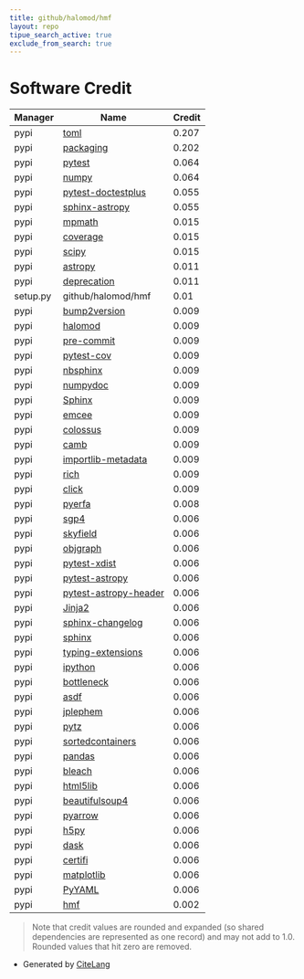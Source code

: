 ```yaml
---
title: github/halomod/hmf
layout: repo
tipue_search_active: true
exclude_from_search: true
---
```

# Software Credit

|Manager|Name|Credit|
|-------|----|------|
|pypi|[toml](https://github.com/uiri/toml)|0.207|
|pypi|[packaging](https://pypi.org/project/packaging)|0.202|
|pypi|[pytest](https://pypi.org/project/pytest)|0.064|
|pypi|[numpy](https://pypi.org/project/numpy)|0.064|
|pypi|[pytest-doctestplus](https://pypi.org/project/pytest-doctestplus)|0.055|
|pypi|[sphinx-astropy](https://pypi.org/project/sphinx-astropy)|0.055|
|pypi|[mpmath](https://pypi.org/project/mpmath)|0.015|
|pypi|[coverage](https://pypi.org/project/coverage)|0.015|
|pypi|[scipy](https://pypi.org/project/scipy)|0.015|
|pypi|[astropy](http://astropy.org)|0.011|
|pypi|[deprecation](http://deprecation.readthedocs.io/)|0.011|
|setup.py|github/halomod/hmf|0.01|
|pypi|[bump2version](https://github.com/c4urself/bump2version)|0.009|
|pypi|[halomod](https://github.com/steven-murray/halomod)|0.009|
|pypi|[pre-commit](https://pypi.org/project/pre-commit)|0.009|
|pypi|[pytest-cov](https://pypi.org/project/pytest-cov)|0.009|
|pypi|[nbsphinx](https://pypi.org/project/nbsphinx)|0.009|
|pypi|[numpydoc](https://pypi.org/project/numpydoc)|0.009|
|pypi|[Sphinx](https://pypi.org/project/Sphinx)|0.009|
|pypi|[emcee](https://pypi.org/project/emcee)|0.009|
|pypi|[colossus](https://pypi.org/project/colossus)|0.009|
|pypi|[camb](https://pypi.org/project/camb)|0.009|
|pypi|[importlib-metadata](https://pypi.org/project/importlib-metadata)|0.009|
|pypi|[rich](https://pypi.org/project/rich)|0.009|
|pypi|[click](https://pypi.org/project/click)|0.009|
|pypi|[pyerfa](https://github.com/liberfa/pyerfa)|0.008|
|pypi|[sgp4](https://pypi.org/project/sgp4)|0.006|
|pypi|[skyfield](https://pypi.org/project/skyfield)|0.006|
|pypi|[objgraph](https://pypi.org/project/objgraph)|0.006|
|pypi|[pytest-xdist](https://pypi.org/project/pytest-xdist)|0.006|
|pypi|[pytest-astropy](https://pypi.org/project/pytest-astropy)|0.006|
|pypi|[pytest-astropy-header](https://pypi.org/project/pytest-astropy-header)|0.006|
|pypi|[Jinja2](https://pypi.org/project/Jinja2)|0.006|
|pypi|[sphinx-changelog](https://pypi.org/project/sphinx-changelog)|0.006|
|pypi|[sphinx](https://pypi.org/project/sphinx)|0.006|
|pypi|[typing-extensions](https://pypi.org/project/typing-extensions)|0.006|
|pypi|[ipython](https://pypi.org/project/ipython)|0.006|
|pypi|[bottleneck](https://pypi.org/project/bottleneck)|0.006|
|pypi|[asdf](https://pypi.org/project/asdf)|0.006|
|pypi|[jplephem](https://pypi.org/project/jplephem)|0.006|
|pypi|[pytz](https://pypi.org/project/pytz)|0.006|
|pypi|[sortedcontainers](https://pypi.org/project/sortedcontainers)|0.006|
|pypi|[pandas](https://pypi.org/project/pandas)|0.006|
|pypi|[bleach](https://pypi.org/project/bleach)|0.006|
|pypi|[html5lib](https://pypi.org/project/html5lib)|0.006|
|pypi|[beautifulsoup4](https://pypi.org/project/beautifulsoup4)|0.006|
|pypi|[pyarrow](https://pypi.org/project/pyarrow)|0.006|
|pypi|[h5py](https://pypi.org/project/h5py)|0.006|
|pypi|[dask](https://pypi.org/project/dask)|0.006|
|pypi|[certifi](https://pypi.org/project/certifi)|0.006|
|pypi|[matplotlib](https://pypi.org/project/matplotlib)|0.006|
|pypi|[PyYAML](https://pypi.org/project/PyYAML)|0.006|
|pypi|[hmf](https://github.com/steven-murray/hmf)|0.002|


> Note that credit values are rounded and expanded (so shared dependencies are represented as one record) and may not add to 1.0. Rounded values that hit zero are removed.


- Generated by [CiteLang](https://github.com/vsoch/citelang)
